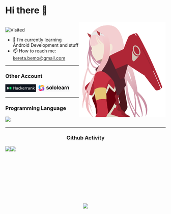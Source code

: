 <h1>Hi there 👋</h1>

<img height="300" src="https://raw.githubusercontent.com/Unthrottled/Unthrottled/main/zero_two.svg" align="right"/><br>
![Visited](https://komarev.com/ghpvc/?username=Skainomi)
<!--
**Skainomi/Skainomi** is a ✨ _special_ ✨ repository because its `README.md` (this file) appears on your GitHub profile.

Here are some ideas to get you started:
- 🔭 I’m currently working on Maidworks
-->

- 🌱 I’m currently learning Android Development and stuff
- 📫 How to reach me: kereta.bemo@gmail.com
<!-- - 👯 I’m looking to collaborate on ... 
- 🤔 I’m looking for help with ...
- 💬 Ask me about ...

- 😄 Pronouns: ...
- ⚡ Fun fact: -->
-------------------------------------------------------------------------------------------------------------------------
<h3><b>Other Account</b></h3>
<a href="https://www.hackerrank.com/Kainomi" target="_blank"><img height="24em" src="HackerRank_Icon-1000px.png"></a>
<a href="https://www.sololearn.com/profile/12856697" target="_blank"><img height="24em" src="SlLogo.PNG"></a>

-------------------------------------------------------------------------------------------------------------------------
<h3><b>Programming Language</b></h3>
<p>
<!--   <img height="180em" src="https://github-readme-stats.vercel.app/api/top-langs/?username=Skainomi&theme=dark"/> -->
  <div align="start">
    <img height="180em" src="https://github-readme-stats-eight-theta.vercel.app/api/top-langs/?username=Skainomi&layout=compact&langs_count=8&theme=dark"/><br>
  </div>
  
-------------------------------------------------------------------------------------------------------------------------
<div align="center">
  <h3><b>Github Activity</b></h3>  
</div>
<!--   <img height="180em" src="https://github-readme-stats.vercel.app/api?username=Skainomi&theme=dark"/> -->
  <div align="center">
    <div style="display:flex;">
      <img height="180em" src="https://github-readme-stats-eight-theta.vercel.app/api?username=Skainomi&show_icons=true&theme=dark&include_all_commits=true&count_private=true"/> 
      <img src="http://github-readme-streak-stats.herokuapp.com?user=Skainomi&theme=dark&background=0d1117&hide_border=true" />
    </div>
    <img src="https://activity-graph.herokuapp.com/graph?username=Skainomi&theme=react-dark"/>
  </div>
</p>

